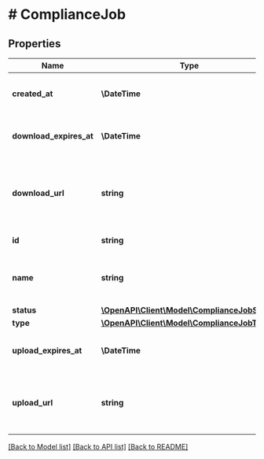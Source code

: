 # # ComplianceJob

## Properties

Name | Type | Description | Notes
------------ | ------------- | ------------- | -------------
**created_at** | **\DateTime** | Creation time of the compliance job. |
**download_expires_at** | **\DateTime** | Expiration time of the download URL. |
**download_url** | **string** | URL from which the user will retrieve their compliance results. |
**id** | **string** | Compliance Job ID. |
**name** | **string** | User-provided name for a compliance job. | [optional]
**status** | [**\OpenAPI\Client\Model\ComplianceJobStatus**](ComplianceJobStatus.md) |  |
**type** | [**\OpenAPI\Client\Model\ComplianceJobType**](ComplianceJobType.md) |  |
**upload_expires_at** | **\DateTime** | Expiration time of the upload URL. |
**upload_url** | **string** | URL to which the user will upload their Tweet or user IDs. |

[[Back to Model list]](../../README.md#models) [[Back to API list]](../../README.md#endpoints) [[Back to README]](../../README.md)
